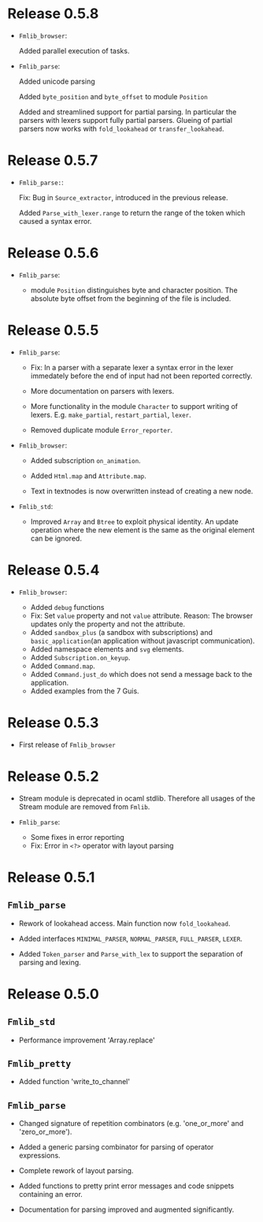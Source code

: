 Release 0.5.8
================================================================================

- `Fmlib_browser`:

    Added parallel execution of tasks.


- `Fmlib_parse`:

    Added unicode parsing

    Added `byte_position` and `byte_offset` to module `Position`

    Added and streamlined support for partial parsing. In particular the parsers
    with lexers support fully partial parsers. Glueing of partial parsers now
    works with `fold_lookahead` or `transfer_lookahead`.





Release 0.5.7
================================================================================

- `Fmlib_parse:`:

    Fix: Bug in `Source_extractor`, introduced in the previous release.

    Added `Parse_with_lexer.range` to return the range of the token which caused
    a syntax error.



Release 0.5.6
================================================================================


- `Fmlib_parse`:

    - module `Position` distinguishes byte and character position. The absolute
      byte offset from the beginning of the file is included.



Release 0.5.5
================================================================================

- `Fmlib_parse`:

    - Fix: In a parser with a separate lexer a syntax error in the lexer
      immedately before the end of input had not been reported correctly.

    - More documentation on parsers with lexers.

    - More functionality in the module `Character` to support writing of lexers.
      E.g. `make_partial`, `restart_partial`, `lexer`.

    - Removed duplicate module `Error_reporter`.


- `Fmlib_browser`:

    - Added subscription `on_animation`.

    - Added `Html.map` and `Attribute.map`.

    - Text in textnodes is now overwritten instead of creating a new node.

- `Fmlib_std`:

    - Improved `Array` and `Btree` to exploit physical identity. An update
      operation where the new element is the same as the original element can be
      ignored.



Release 0.5.4
================================================================================


- `Fmlib_browser`:

    - Added `debug` functions
    - Fix: Set `value` property and not `value` attribute. Reason: The browser
      updates only the property and not the attribute.
    - Added `sandbox_plus` (a sandbox with subscriptions) and
      `basic_application`(an application without javascript communication).
    - Added namespace elements and `svg` elements.
    - Added `Subscription.on_keyup`.
    - Added `Command.map`.
    - Added `Command.just_do` which does not send a message back to the
      application.
    - Added examples from the 7 Guis.



Release 0.5.3
============================================================

- First release of `Fmlib_browser`


Release 0.5.2
============================================================

- Stream module is deprecated in ocaml stdlib. Therefore all usages of the
  Stream module are removed from `Fmlib`.

- `Fmlib_parse`:

    - Some fixes in error reporting
    - Fix: Error in `<?>` operator with layout parsing


Release 0.5.1
============================================================



## `Fmlib_parse`

- Rework of lookahead access. Main function now `fold_lookahead`.

- Added interfaces `MINIMAL_PARSER`, `NORMAL_PARSER`, `FULL_PARSER`, `LEXER`.

- Added `Token_parser` and `Parse_with_lex` to support the separation of parsing
  and lexing.



Release 0.5.0
============================================================

## `Fmlib_std`

- Performance improvement 'Array.replace'

## `Fmlib_pretty`

- Added function 'write_to_channel'

## `Fmlib_parse`

- Changed signature of repetition combinators (e.g. 'one_or_more' and
  'zero_or_more').

- Added a generic parsing combinator for parsing of operator expressions.

- Complete rework of layout parsing.

- Added functions to pretty print error messages and code snippets containing an
  error.

- Documentation for parsing improved and augmented significantly.
